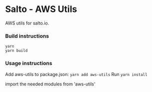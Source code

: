 # Salto - AWS Utils

AWS utils for salto.io.


### Build instructions

```
yarn
yarn build
```

### Usage instructions

Add aws-utils to package.json: `yarn add aws-utils`
Run `yarn install`

import the needed modules from 'aws-utils'
